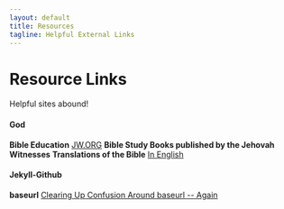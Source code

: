 ```yaml
---
layout: default
title: Resources
tagline: Helpful External Links
---
```


# Resource Links

Helpful sites abound!

#### God
**Bible Education**
[JW.ORG](https://jw.org/)
**Bible Study Books published by the Jehovah Witnesses**
**Translations of the Bible**
[In English](https://wol.jw.org/en/wol/bibles/r1/lp-e)

#### Jekyll-Github
**baseurl**
[Clearing Up Confusion Around baseurl -- Again](https://byparker.com/blog/2014/clearing-up-confusion-around-baseurl/)

